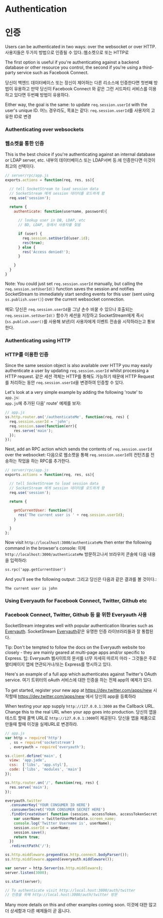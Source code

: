# Authentication
# 인증

Users can be authenticated in two ways: over the websocket or over HTTP.
사용지들은 두가지 방법으로 인증될 수 있다.:웹소켓으로 또는 HTTP로  

The first option
 is useful 
 if you're authenticating 
 against a backend database 
 or other resource you control, 
 the second 
 if you're using a third-party service 
 such as Facebook Connect.

당신이 백엔드 데이터베이스 또는 장신이 제어하는 다른  리소스에 인증한다면 첫번째 방법이 유용하고 만약 당신이 Facebook Connect 와 같은 그런 서드파티 서비스를 이용하고 있다면 두번째 방법이 유용하다.

Either way, 
the goal is the same: 
to update `req.session.userId` 
with the user's unique ID.
어느 경우라도, 목표는 같다: `req.session.userId`를 사용자의 고유한 ID로 변경


### Authenticating over websockets
### 웹소켓을 통한 인증

This is 
the best choice
 if you're authenticating 
 against an internal database or LDAP server, etc.
내부의 데이터베이스 또는 LDAP서버 등.에 인증한다면 이것이 최고의 선택이다.

```javascript
// server/rpc/app.js
exports.actions = function(req, res, ss){

  // tell SocketStream to load session data
  // SocketStream 에게 session 데이터를 로드하게 함 
  req.use('session');

  return {
  	authenticate: function(username, password){
  		
      // lookup user in DB, LDAP, etc
      // BD, LDAP, 등에서 사용자를 찾음

      if (user) {
        req.session.setUserId(user.id);
        res(true);
      } else {
        res('Access denied!');
      }

  	}
  }
}

```

Note: 
You could just set 
`req.session.userId` manually, 
but calling the `req.session.setUserId()` function 
saves 
the session and notifies SocketStream 
to immediately start sending events 
for this user (sent using `ss.publish.user()`) 
over the current websocket connection.

메모: 당신은 `req.session.userId`을 그냥 손수 바꿀 수 있으나 호출되는 `req.session.setUserId()` 함수가 세션을 저장하고 SocketStream에게 즉시 (`ss.publish.user()`를 사용해 보낸)이 사용자에게 이벤트 전송을 시작하라는고 통보한다.

### Authenticating using HTTP
### HTTP를 이용한 인증

Since 
the same session object
 is also available over HTTP 
 you may easily authenticate a user by updating `req.session.userId` 
whilst processing a HTTP request. 
같은 세션 객체는 HTTP를 통해도 가능하기 때문에 HTTP Request를 처리하는 동안 `req.session.userId`을 변경하여 인증할 수 있다.

Let's look at 
a very simple example 
by 
adding the following 'route' to `app.js`:  
`app.js`에 추가된 다음' route' 예제를 보자:

```javascript
// app.js
ss.http.router.on('/authenticateMe', function(req, res) {
  req.session.userId = 'john';
  req.session.save(function(err){
    res.serve('main');
  });
});
```

Next, add an RPC action which sends the contents of `req.session.userId` over the websocket:
다음으로 웹소켓을 통해 `req.session.userId`의 컨턴츠를 전송하는 작업을 하는 RPC를 추가한다.

```javascript
// server/rpc/app.js
exports.actions = function(req, res, ss){

  // tell SocketStream to load session data
  // SocketStream 에게 session 데이터를 로드하게 함
  req.use('session');

  return {
    
    getCurrentUser: function(){
      res('The current user is ' + req.session.userId);
    }

  }
};
```

Now visit `http://localhost:3000/authenticateMe` then enter the following command in the browser's console:
이제 `http://localhost:3000/authenticateMe` 방문하고나서 브라우저 콘솔에 다음 내용을 입력하라:
    
    ss.rpc('app.getCurrentUser')
    
And you'll see the following output:
그리고 당신은 다음과 같은 결과를 볼 것이다.:

    The current user is john


### Using Everyauth for Facebook Connect, Twitter, Github etc
### Facebook Connect, Twitter, Github 등 을 위한 Everyauth 사용 

SocketStream integrates well with popular authentication libraries such as [Everyauth](https://github.com/bnoguchi/everyauth).
SocketStream [Everyauth](https://github.com/bnoguchi/everyauth)같은 유명한 인증 라이브러리들과 잘 통합된다.

Tip: Don't be tempted to follow the docs on the Everyauth website too closely - they are mainly geared at multi-page apps and/or specific to Express.
팁: Everyauth 웹사이트의 문서를 너무 자세히 따르지 마라 - 그것들은 주로 멀티페이지 앱에 연관되거나/또는 Express를 명시하고 있다.  

Here's an example of a full app which authenticates against Twitter's OAuth service.
여기 트위터의 oAuth 서비스에 대한 인증을 하는 전체 app의 예제가 있다. 

To get started, register your new app at https://dev.twitter.com/apps/new
시작할때 https://dev.twitter.com/apps/new 에서 당신의 app을 등록하라

When testing your app supply `http://127.0.0.1:3000` as the Callback URL. Change this to the real URL when your app goes into production.
당신의 앱을 테스트 할때 콜백 URL로 `http://127.0.0.1:3000`이 제공된다. 당신을 앱을 제품으로 만들때 할때 이것을 실제URL로 변경하라. 

```javascript
// app.js
var http = require('http')
  , ss = require('socketstream')
  , everyauth = require('everyauth');

ss.client.define('main', {
  view: 'app.jade',
  css:  ['libs', 'app.styl'],
  code: ['libs', 'modules', 'main']
});

ss.http.router.on('/', function(req, res) {
  res.serve('main');
});

everyauth.twitter
  .consumerKey('YOUR CONSUMER ID HERE')
  .consumerSecret('YOUR CONSUMER SECRET HERE')
  .findOrCreateUser( function (session, accessToken, accessTokenSecret, twitterUserMetadata) {
    var userName = twitterUserMetadata.screen_name;
    console.log('Twitter Username is', userName);
    session.userId = userName;
    session.save();
    return true;
  })
  .redirectPath('/');

ss.http.middleware.prepend(ss.http.connect.bodyParser());
ss.http.middleware.append(everyauth.middleware());

var server = http.Server(ss.http.middleware);
server.listen(3000);

ss.start(server);

// To authenticate visit http://local.host:3000/auth/twitter
// 인증을 위해 http://local.host:3000/auth/twitter 방문
```

Many more details on this and other examples coming soon.
이것에 대한 많고 더 상세함과 다른 예제들이 곧 옵니다.
